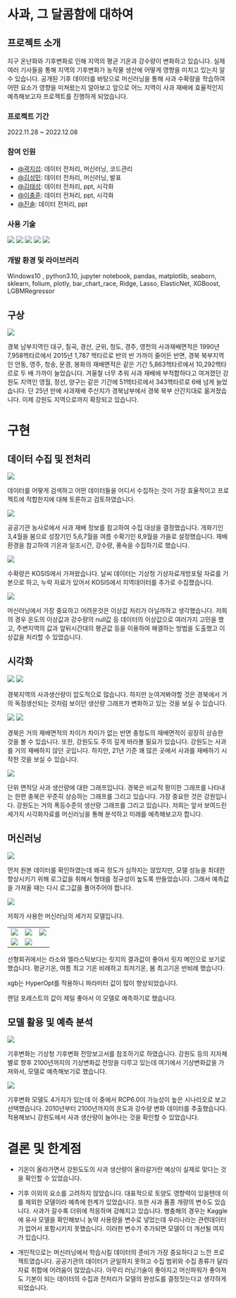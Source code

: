 # 사과, 그 달콤함에 대하여
## 프로젝트 소개
지구 온난화와 기후변화로 인해 지역의 평균 기온과 강수량이 변화하고 있습니다. 실제 여러 기사들을 통해 지역의 기후변화가 농작물 생산에 어떻게 영향을 미치고 있는지 알 수 있습니다. 공개된 기후 데이터를 바탕으로 머신러닝을 통해 사과 수확량을 학습하여 어떤 요소가 영향을 미쳐왔는지 알아보고 앞으로 어느 지역이 사과 재배에 효율적인지 예측해보고자 프로젝트를 진행하게 되었습니다.

### 프로젝트 기간
2022.11.28 ~ 2022.12.08

### 참여 인원
* [@곽지섭](https://github.com/ksm463): 데이터 전처리, 머신러닝, 코드관리
* [@김성민](https://github.com/ksm463): 데이터 전처리, 머신러닝, 발표
* [@김태성](https://github.com/chamgirm): 데이터 전처리, ppt, 시각화
* [@이충훈](https://github.com/mysterious-Alchemist): 데이터 전처리, ppt, 시각화
* [@진솔](https://m.blog.naver.com/sj-company1986): 데이터 전처리, ppt

### 사용 기술
<p>
    <img src="https://img.shields.io/badge/python-3776AB?style=flat-square&logo=Python&logoColor=white"/>
    <img src="https://img.shields.io/badge/Jupyter-F37626?style=flat-square&logo=jupyter&logoColor=white"/>
    <img src="https://img.shields.io/badge/pandas-150458?style=flat-square&logo=pandas&logoColor=white"/>
    <img src="https://img.shields.io/badge/NumPy-013243?style=flat-square&logo=numpy&logoColor=white"/>
    <img src="https://img.shields.io/badge/sklearn-F7931E?style=flat-square&logo=scikitlearn&logoColor=white"/>
</p>

### 개발 환경 및 라이브러리
Windows10 , python3.10, jupyter notebook, pandas, matplotlib, seaborn, sklearn, folium, plotly, bar_chart_race, Ridge, Lasso, ElasticNet, XGBoost, LGBMRegressor

## 구상
<img src="img_src/07.jpg">

경북 남부지역인 대구, 칠곡, 경산, 군위, 청도, 경주, 영천의 사과재배면적은 1990년 7,958헥타르에서 2015년 1,787 헥타르로 반의 반 가까이 줄어든 반면, 경북 북부지역인 안동, 영주, 청송, 문경, 봉화의 재배면적은 같은 기간 5,863헥타르에서 10,292헥타르로 두 배 가까이 늘었습니다. 겨울철 너무 추워 사과 재배에 부적합하다고 여겨졌던 강원도 지역인 영월, 정선, 양구는 같은 기간에 51헥타르에서 343헥타르로 6배 넘게 늘었습니다. 단 25년 만에 사과재배 주산지가 경북남부에서 경북 북부 산간지대로 옮겨졌습니다. 이제 강원도 지역으로까지 확장되고 있습니다.

# 구현
## 데이터 수집 및 전처리

<img src="img_src/09.jpg">

데이터를 어떻게 검색하고 어떤 데이터들을 어디서 수집하는 것이 가장 효율적이고 프로젝트에 적합한지에 대해 토론하고 검토하였습니다.

<img src="img_src/10.jpg">

공공기관 농사로에서 사과 재배 정보를 참고하여 수집 대상을 결정했습니다. 개화기인 3,4월을 봄으로 성장기인 5,6,7월을 여름 수확기인 8,9월을 가을로 설정했습니다. 재배환경을 참고하여 기온과 일조시간, 강수량, 풍속을 수집하기로 했습니다.

<img src="img_src/12.jpg">

수확량은 KOSIS에서 가져왔습니다. 날씨 데이터는 기상청 기상자료개방포털 자료를 기본으로 하고, 누락 자료가 있어서 KOSIS에서 지역데이터를 추가로 수집했습니다.

<img src="img_src/14.jpg">

머신러닝에서 가장 중요하고 어려운것은 이상값 처리가 아닐까하고 생각했습니다. 저희의 경우 온도의 이상값과 강수량의 null값 등 데이터의 이상값으로 여러가지 고민을 했고, 주변지역의 값과 앞뒤시간대의 평균값 등을 이용하여 해결하는 방법을 도출했고 이상값을 처리할 수 있었습니다.

## 시각화

<img src="img_src/16.jpg">
<img src="img_src/16.gif">

경북지역의 사과생산량이 압도적으로 많습니다. 하지만 눈여겨봐야할 것은 경북에서 거의 독점생산되는 것처럼 보이던 생산량 그래프가 변화하고 있는 것을 보실 수 있습니다.

<img src="img_src/17.jpg">
<img src="img_src/17.gif">

경북은 거의 재배면적의 차이가 차이가 없는 반면 충청도의 재배면적이 굉장히 상승한 것을 볼 수 있습니다. 또한, 강원도도 주의 깊게 바라볼 필요가 있습니다. 강원도는 사과를 거의 재배하지 않던 곳입니다. 하지만, 21년 기준 꽤 많은 곳에서 사과를 재배하기 시작한 것을 보실 수 있습니다.

<img src="img_src/18.jpg">

단위 면적당 사과 생산량에 대한 그래프입니다. 경북은 비교적 평이한 그래프를 나타내는 한편 충북은 꾸준히 상승하는 그래프를 그리고 있습니다. 가장 중요한 것은 강원입니다. 강원도는 거의 폭등수준의 생산량 그래프를 그리고 있습니다. 저희는 앞서 보여드린 세가지 시각화자료를 머신러닝을 통해 분석하고 미래를 예측해보고자 합니다.

## 머신러닝

<img src="img_src/20.jpg">

먼저 원본 데이터를 확인하였는데 왜곡 정도가 심하지는 않았지만, 모델 성능을 최대한 향상시키기 위해 로그값을 취해서 형태를 정규성이 높도록 만들었습니다. 그래서 예측값을 가져올 때는 다시 로그값을 풀어주어야 합니다.

<img src="img_src/21.jpg">

저희가 사용한 머신러닝의 세가지 모델입니다.
<table>
    <tr>
        <td style="border:none">
            <img src="img_src/23.jpg">
        </td>
        <td style="border:none">
            <img src="img_src/24.jpg">
        </td>
        <td style="border:none">
            <img src="img_src/25.jpg">
        </td>
    </tr>
    <tr>
        <td style="border:none">
            <img src="img_src/26.jpg">
        </td>
        <td style="border:none">
            <img src="img_src/27.jpg">
        </td>
    </tr>
</table>

선형회귀에서는 라소와 엘라스틱보다는 릿지의 결과값이 좋아서 릿지 메인으로 보기로 했습니다. 평균기온, 여름 최고 기온 비례하고 최저기온, 봄 최고기온 반비례 했습니다.

xgb는 HyperOpt를 적용하니 파라미터 값이 많이 향상되었습니다.

랜덤 포레스트의 값이 제일 좋아서 이 모델로 예측하기로 했습니다.

## 모델 활용 및 예측 분석

<img src="img_src/29.jpg">

기후변화는 기상청 기후변화 전망보고서를 참조하기로 하였습니다. 강원도 등의 지자체별로 향후 2100년까지의 기상변화값 전망을 다루고 있는데 여기에서 기상변화값을 가져와서, 모델로 예측해보기로 했습니다.

<img src="img_src/30.jpg">

기후변화 모델도 4가지가 있는데 이 중에서 RCP6.0이 가능성이 높은 시나리오로 보고 선택했습니다. 2010년부터 2100년까지의 온도과 강수량 변화 데이터를 추출했습니다. 적용해보니 강원도에서 사과 생산량이 늘어나는 것을 확인할 수 있었습니다.

# 결론 및 한계점
* 기온이 올라가면서 강원도도의 사과 생산량이 올라갈거란 예상이 실제로 맞다는 것을 확인할 수 있었습니다.
* 기후 이외의 요소를 고려하지 않았습니다. 대표적으로 토양도 영향력이 있을텐데 이를 제외한 모델이라 예측에 한계가 있었습니다. 또한 사과 품종 개량의 변수도 있습니다. 사과가 갈수록 더위에 적응하며 강해지고 있습니다. 병충해의 경우는 Kaggle에 유사 모델을 확인해보니 농약 사용량을 변수로 넣었는데 우리나라는 관련데이터가 없어서 포함시키지 못했습니다. 이러한 변수가 추가되면 모델이 더 개선될 여지가 있습니다.

* 개인적으로는 머신러닝에서 학습시킬 데이터의 준비가 가장 중요하다고 느낀 프로젝트였습니다. 공공기관의 데이터가 균일하지 못하고 수집 범위와 수집 종류가 달라 자료 취합에 어려움이 많았습니다. 아무리 러닝기술이 좋아지고 머신파워가 좋아져도 기본이 되는 데이터의 수집과 전처리가 모델의 완성도를 결정짓는다고 생각하게 되었습니다.
